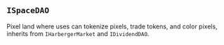## `ISpaceDAO`



Pixel land where uses can tokenize pixels, trade tokens, and color pixels, inherits from `IHarbergerMarket` and `IDividendDAO`.





